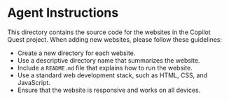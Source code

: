 # Agent Instructions

This directory contains the source code for the websites in the Copilot Quest project. When adding new websites, please follow these guidelines:

- Create a new directory for each website.
- Use a descriptive directory name that summarizes the website.
- Include a `README.md` file that explains how to run the website.
- Use a standard web development stack, such as HTML, CSS, and JavaScript.
- Ensure that the website is responsive and works on all devices.
